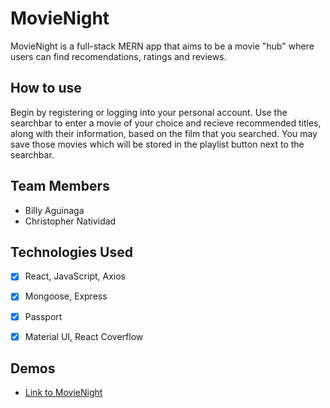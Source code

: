 # MovieNight

MovieNight is a full-stack MERN app that aims to be a movie "hub" where users can find recomendations, ratings and reviews. 

## How to use

Begin by registering or logging into your personal account. Use the searchbar to enter a movie of your choice and recieve recommended titles, along with their information, based on the film that you searched. You may save those movies which will be stored in the playlist button next to the searchbar.

## Team Members

- Billy Aguinaga
- Christopher Natividad

## Technologies Used

- [x] React, JavaScript, Axios

- [x] Mongoose, Express

- [x] Passport

- [x] Material UI, React Coverflow

## Demos
- [Link to MovieNight](https://nameless-everglades-36914.herokuapp.com/)
